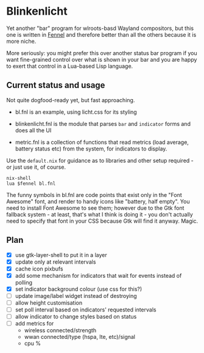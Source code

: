 # Blinkenlicht

Yet another "bar" program for wlroots-basd Wayland compositors, but
this one is written in [Fennel](https://fennel-lang.org/) and
therefore better than all the others because it is more niche.

More seriously: you might prefer this over another status bar program
if you want fine-grained control over what is shown in your bar and
you are happy to exert that control in a Lua-based Lisp language.

## Current status and usage

Not quite dogfood-ready yet, but fast approaching.

* bl.fnl is an example, using licht.css for its styling

* blinkenlicht.fnl is the module that parses `bar` and `indicator`
  forms and does all the UI

* metric.fnl is a collection of functions that read metrics (load
  average, battery status etc) from the system, for indicators to
  display.

Use the `default.nix` for guidance as to libraries and other setup
required - or just use it, of course.

    nix-shell
    lua $fennel bl.fnl

The funny symbols in bl.fnl are code points that exist only in the
"Font Awesome" font, and render to handy icons like "battery, half
empty".  You need to install Font Awesome to see them; however due to
the Gtk font fallback system - at least, that's what I think is doing
it - you don't actually need to specify that font in your CSS because
Gtk will find it anyway. Magic.


## Plan

* [X] use gtk-layer-shell to put it in a layer
* [X] update only at relevant intervals
* [X] cache icon pixbufs
* [X] add some mechanism for indicators that wait for events instead of polling
* [X] set indicator background colour (use css for this?)
* [ ] update image/label widget instead of destroying
* [ ] allow height customisation
* [ ] set poll interval based on indicators' requested intervals
* [ ] allow indicator to change styles based on status
* [ ] add metrics for
  - wireless connected/strength
  - wwan connected/type (hspa, lte, etc)/signal
  - cpu %
